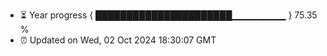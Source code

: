 - ⏳ Year progress { ██████████████████████▁▁▁▁▁▁▁▁ } 75.35 %
- ⏰ Updated on Wed, 02 Oct 2024 18:30:07 GMT


